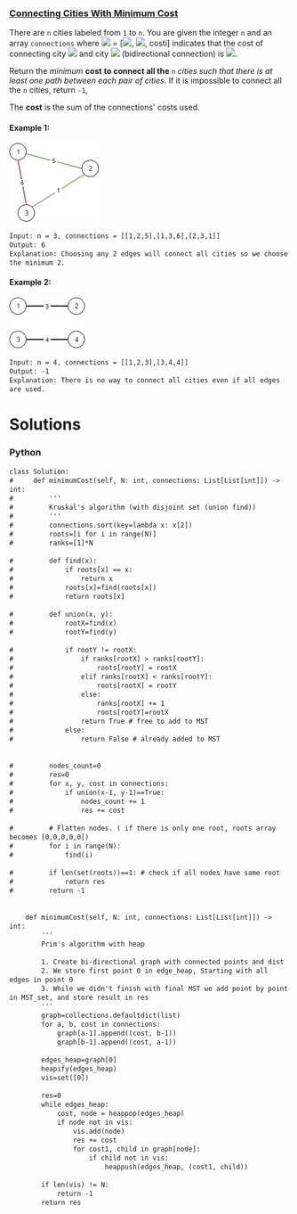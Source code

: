 ### [Connecting Cities With Minimum Cost](https://leetcode.com/problems/connecting-cities-with-minimum-cost/) <br>

There are `n` cities labeled from `1` to `n`. You are given the integer `n` and an array `connections` where <img src="https://render.githubusercontent.com/render/math?math=connections[i]"> = [<img src="https://render.githubusercontent.com/render/math?math=x_i">, <img src="https://render.githubusercontent.com/render/math?math=y_i">, costi] indicates that the cost of connecting city <img src="https://render.githubusercontent.com/render/math?math=x_i"> and city <img src="https://render.githubusercontent.com/render/math?math=y_i"> (bidirectional connection) is <img src="https://render.githubusercontent.com/render/math?math=cost_i">.

Return the *minimum* **cost** **to connect all the** `n` *cities such that there is at least one path between each pair of cities*. If it is impossible to connect all the `n` cities, return `-1`,

The **cost** is the sum of the connections' costs used.


#### Example 1:
<img src="../../../../../images/1135_ex1.png">

```
Input: n = 3, connections = [[1,2,5],[1,3,6],[2,3,1]]
Output: 6
Explanation: Choosing any 2 edges will connect all cities so we choose the minimum 2.

```

#### Example 2:
<img src="../../../../../images/1135_ex2.png">

```
Input: n = 4, connections = [[1,2,3],[3,4,4]]
Output: -1
Explanation: There is no way to connect all cities even if all edges are used.

```

# Solutions

### Python
```
class Solution:
#     def minimumCost(self, N: int, connections: List[List[int]]) -> int:
#         '''
#         Kruskal's algorithm (with disjoint set (union find))
#         '''
#         connections.sort(key=lambda x: x[2])
#         roots=[i for i in range(N)]
#         ranks=[1]*N
        
#         def find(x):
#             if roots[x] == x:
#                 return x
#             roots[x]=find(roots[x])
#             return roots[x]
        
#         def union(x, y):
#             rootX=find(x)
#             rootY=find(y)
            
#             if rootY != rootX:
#                 if ranks[rootX] > ranks[rootY]:
#                     roots[rootY] = rootX
#                 elif ranks[rootX] < ranks[rootY]:
#                     roots[rootX] = rootY
#                 else:
#                     ranks[rootX] += 1
#                     roots[rootY]=rootX
#                 return True # free to add to MST
#             else:
#                 return False # already added to MST
            
            
#         nodes_count=0
#         res=0
#         for x, y, cost in connections:
#             if union(x-1, y-1)==True:
#                 nodes_count += 1
#                 res += cost
              
#         # Flatten nodes. ( if there is only one root, roots array becomes [0,0,0,0,0])
#         for i in range(N):
#             find(i)
        
#         if len(set(roots))==1: # check if all nodes have same root
#             return res
#         return -1
    
    
    def minimumCost(self, N: int, connections: List[List[int]]) -> int:
        '''
        Prim's algorithm with heap
        
        1. Create bi-directional graph with connected points and dist
        2. We store first point 0 in edge_heap, Starting with all edges in point 0
        3. While we didn't finish with final MST we add point by point in MST_set, and store result in res
        '''
        graph=collections.defaultdict(list)
        for a, b, cost in connections:
            graph[a-1].append((cost, b-1))
            graph[b-1].append((cost, a-1))
            
        edges_heap=graph[0]
        heapify(edges_heap)
        vis=set([0])
    
        res=0
        while edges_heap:
            cost, node = heappop(edges_heap)
            if node not in vis:
                vis.add(node)
                res += cost
                for cost1, child in graph[node]:
                    if child not in vis:
                        heappush(edges_heap, (cost1, child))
    
        if len(vis) != N:
            return -1
        return res

```
